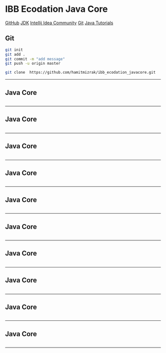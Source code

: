 # IBB Ecodation Java Core
[GitHub](https://github.com/hamitmizrak/ibb_ecodation_javacore.git)
[JDK](https://www.oracle.com/tr/java/technologies/downloads/#jdk23-windows)
[Intellij Idea Community](https://www.jetbrains.com/idea/download/?section=windows)
[Git](https://git-scm.com/downloads)
[Java Tutorials](https://www.w3schools.com/java/default.asp)


## Git
```sh 
git init
git add .
git commit -m "add message"
git push -u origin master

git clone  https://github.com/hamitmizrak/ibb_ecodation_javacore.git
```
---

## Java Core
```sh 

```
---


## Java Core
```sh 

```
---


## Java Core
```sh 

```
---


## Java Core
```sh 

```
---


## Java Core
```sh 

```
---


## Java Core
```sh 

```
---


## Java Core
```sh 

```
---


## Java Core
```sh 

```
---


## Java Core
```sh 

```
---


## Java Core
```sh 

```
---
````````
